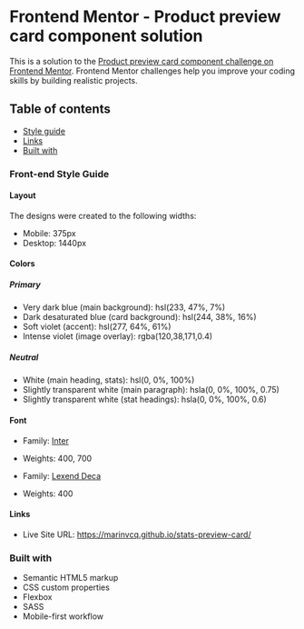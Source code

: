# Frontend Mentor - Product preview card component solution

This is a solution to the [Product preview card component challenge on Frontend Mentor](https://www.frontendmentor.io/challenges/product-preview-card-component-GO7UmttRfa). Frontend Mentor challenges help you improve your coding skills by building realistic projects. 

## Table of contents
 - [Style guide](#the-challenge)
 - [Links](#links)
 - [Built with](#built-with)

### Front-end Style Guide

#### Layout

The designs were created to the following widths:

- Mobile: 375px
- Desktop: 1440px

#### Colors

##### Primary

- Very dark blue (main background): hsl(233, 47%, 7%)
- Dark desaturated blue (card background): hsl(244, 38%, 16%)
- Soft violet (accent): hsl(277, 64%, 61%)
- Intense violet (image overlay): rgba(120,38,171,0.4)

##### Neutral

- White (main heading, stats): hsl(0, 0%, 100%)
- Slightly transparent white (main paragraph): hsla(0, 0%, 100%, 0.75)
- Slightly transparent white (stat headings): hsla(0, 0%, 100%, 0.6)

#### Font

- Family: [Inter](https://fonts.google.com/specimen/Inter)
- Weights: 400, 700

- Family: [Lexend Deca](https://fonts.google.com/specimen/Lexend+Deca)
- Weights: 400


#### Links
- Live Site URL: https://marinvcq.github.io/stats-preview-card/

### Built with

- Semantic HTML5 markup
- CSS custom properties
- Flexbox
- SASS
- Mobile-first workflow
